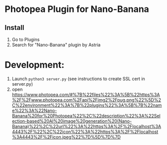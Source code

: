 # Photopea Plugin for Nano-Banana

## Install
1. Go to Plugins
2. Search for "Nano-Banana" plugin by Astria

# Development:
1. Launch `python3 server.py` (see instructions to create SSL cert in server.py)
2. open https://www.photopea.com/#%7B%22files%22%3A%5B%22https%3A%2F%2Fwww.photopea.com%2Fapi%2Fimg2%2Fpug.png%22%5D%2C%22environment%22%3A%7B%22plugins%22%3A%5B%7B%22name%22%3A%22Nano-Banana%20for%20Photopea%22%2C%22description%22%3A%22Selection-based%20AI%20image%20generation%20(Nano-Banana)%22%2C%22url%22%3A%22https%3A%2F%2Flocalhost%3A4443%2F%22%2C%22icon%22%3A%22https%3A%2F%2Flocalhost%3A4443%2F%2Ficon.jpeg%22%7D%5D%7D%7D


